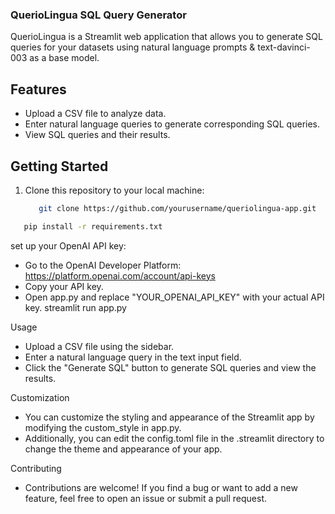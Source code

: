 ### QuerioLingua SQL Query Generator

QuerioLingua is a Streamlit web application that allows you to generate SQL queries for your datasets using natural language prompts & text-davinci-003 as a base model.

## Features

- Upload a CSV file to analyze data.
- Enter natural language queries to generate corresponding SQL queries.
- View SQL queries and their results.


## Getting Started

1. Clone this repository to your local machine:

   ```bash
      git clone https://github.com/yourusername/queriolingua-app.git

```bash
   pip install -r requirements.txt
```


set up your OpenAI API key:
- Go to the OpenAI Developer Platform: https://platform.openai.com/account/api-keys
- Copy your API key.
- Open app.py and replace "YOUR_OPENAI_API_KEY" with your actual API key.
streamlit run app.py

Usage
- Upload a CSV file using the sidebar.
- Enter a natural language query in the text input field.
- Click the "Generate SQL" button to generate SQL queries and view the results.

Customization
- You can customize the styling and appearance of the Streamlit app by modifying the custom_style in app.py.
-  Additionally, you can edit the config.toml file in the .streamlit directory to change the theme and appearance of your app.

Contributing
- Contributions are welcome! If you find a bug or want to add a new feature, feel free to open an issue or submit a pull request.
